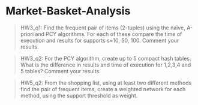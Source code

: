 # Market-Basket-Analysis

> HW3_q1: Find the frequent pair of items (2-tuples) using the naïve, A-priori and PCY algorithms. For each of these compare the time of execution and results for supports s=10, 50, 100. Comment your results.

> HW3_q2: For the PCY algorithm, create up to 5 compact hash tables. What is the difference in results and time of execution for 1,2,3,4 and 5 tables? Comment your results.

> HW5_q2: From the shopping list, using at least two different methods find the pair of frequent items, create a weighted network for each method, using the support threshold as weight.
